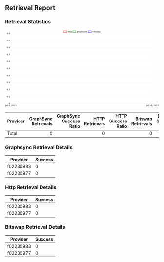 ## Retrieval Report
### Retrieval Statistics
<img src="https://raw.githubusercontent.com/data-preservation-programs/filplus-checker-assets/main/filecoin-project/filecoin-plus-large-datasets/issues/1318/1689129834477.png"/>

| Provider | GraphSync Retrievals | GraphSync Success Ratio | HTTP Retrievals | HTTP Success Ratio | Bitswap Retrievals | Bitswap Success Ratio |
| :------- | -------------------: | ----------------------: | --------------: | -----------------: | -----------------: | --------------------: |
| Total    |                    0 |                         |               0 |                    |                  0 |                       |

### Graphsync Retrieval Details
| Provider  | Success |
| --------- | ------- |
| f02230983 | 0       |
| f02230977 | 0       |

### Http Retrieval Details
| Provider  | Success |
| --------- | ------- |
| f02230983 | 0       |
| f02230977 | 0       |

### Bitswap Retrieval Details
| Provider  | Success |
| --------- | ------- |
| f02230983 | 0       |
| f02230977 | 0       |
